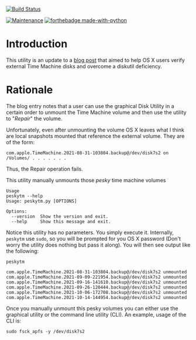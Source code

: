[![Build Status](https://app.travis-ci.com/hasii2011/peskytm.svg?branch=master)](https://app.travis-ci.com/hasii2011/pyut2xml)

[![Maintenance](https://img.shields.io/badge/Maintained%3F-yes-green.svg)](https://GitHub.com/Naereen/StrapDown.js/graphs/commit-activity)
[![forthebadge made-with-python](http://ForTheBadge.com/images/badges/made-with-python.svg)](https://www.python.org/)

# Introduction

This utility is an update to a [blog post](https://hsanchezii.wordpress.com/2022/04/12/manually-verify-time-machine-snapshots/) that aimed to help OS X users verify external Time Machine disks and overcome a diskutil deficiency. 

# Rationale

The blog entry notes that a user can use the graphical Disk Utility in a certain order to unmount the Time Machine volume and then use the utility to "*Repair*" the volume.

Unfortunately, even after unmounting the volume OS X leaves what I think are local snapshots mounted that reference the external volume.  They are of the form:

`com.apple.TimeMachine.2021-08-31-103804.backup@/dev/disk7s2 on /Volumes/ . . . . . . .`



Thus, the Repair operation fails.



This utility manually unmounts those *pesky* time machine volumes



```
Usage
peskytm --help
Usage: peskytm.py [OPTIONS]

Options:
  --version  Show the version and exit.
  --help     Show this message and exit.

```

Notice this utility has no parameters.  You simply execute it.  Internally, `peskytm` use `sudo`, so you will be prompted for you OS X password (Don't worry the utility does nothing but pass it along).  You will then see output like the following:



`peskytm`

`com.apple.TimeMachine.2021-08-31-103804.backup@/dev/disk7s2 unmounted`
`com.apple.TimeMachine.2021-09-09-221954.backup@/dev/disk7s2 unmounted`
`com.apple.TimeMachine.2021-09-16-141610.backup@/dev/disk7s2 unmounted`
`com.apple.TimeMachine.2021-09-26-120444.backup@/dev/disk7s2 unmounted`
`com.apple.TimeMachine.2021-10-06-172708.backup@/dev/disk7s2 unmounted`
`com.apple.TimeMachine.2021-10-14-144954.backup@/dev/disk7s2 unmounted`



Once you manually unmount this pesky volumes you can either use the graphical utility or the command line utility (CLI).  An example, usage of the CLI is:



`sudo fsck_apfs -y /dev/disk7s2`



